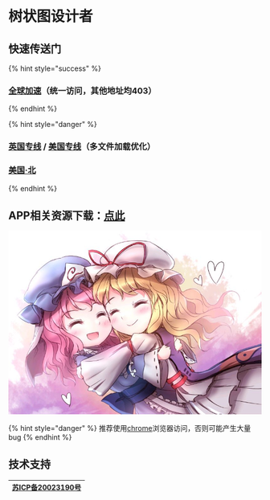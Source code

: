 # 树状图设计者

## 快速传送门

{% hint style="success" %}

### [**全球加速**](https://cdn.phantom-sea-limited.ltd/)**（统一访问，其他地址均403）**


{% endhint %}

{% hint style="danger" %}
### [**英国专线**](https://nov-eu.herokuapp.com/) **/** [**美国专线**](https://nov-us.herokuapp.com/)**（多文件加载优化）**
### [美国·北](http://nov.sirin.top)
{% endhint %}

## APP相关资源下载：[点此](https://pan.phantom-sea-limited.ltd/#/s/vdFN)

![](.gitbook/assets/agg-zo-w-t1-yhq66o-cty.jpg)

{% hint style="danger" %}
推荐使用[chrome](https://www.google.cn/intl/zh-CN/chrome/)浏览器访问，否则可能产生大量bug
{% endhint %}

## 技术支持


| [**苏ICP备20023190号**](http://beian.miit.gov.cn/) |
| :---: |


